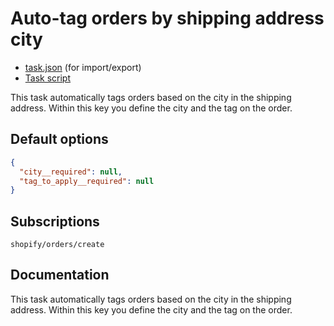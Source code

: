 # Auto-tag orders by shipping address city

* [task.json](../../tasks/auto-tag-orders-by-shipping-address-city.json) (for import/export)
* [Task script](./script.liquid)

This task automatically tags orders based on the city in the shipping address. Within this key you define the city and the tag on the order.

## Default options

```json
{
  "city__required": null,
  "tag_to_apply__required": null
}
```

## Subscriptions

```liquid
shopify/orders/create
```

## Documentation

This task automatically tags orders based on the city in the shipping address. Within this key you define the city and the tag on the order.
